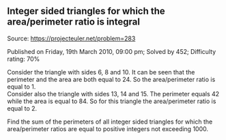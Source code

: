 Integer sided triangles for which the area/perimeter ratio is integral
----------------------------------------------------------------------

Source: https://projecteuler.net/problem=283

Published on Friday, 19th March 2010, 09:00 pm; Solved by 452;
Difficulty rating: 70%

Consider the triangle with sides 6, 8 and 10. It can be seen that the
perimeter and the area are both equal to 24. So the area/perimeter ratio
is equal to 1.\
 Consider also the triangle with sides 13, 14 and 15. The perimeter
equals 42 while the area is equal to 84. So for this triangle the
area/perimeter ratio is equal to 2.

Find the sum of the perimeters of all integer sided triangles for which
the area/perimeter ratios are equal to positive integers not exceeding
1000.
